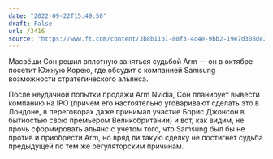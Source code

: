 ```yaml
---
date: "2022-09-22T15:49:50"
draft: False
url: /3416
source: "https://www.ft.com/content/3b8b11b1-80f3-4c4e-9bb2-19e7d308de2c"
---
```


Масаёши Сон решил вплотную заняться судьбой Arm — он в октябре посетит Южную Корею, где обсудит с компанией Samsung возможности стратегического альянса. 

После неудачной попытки продажи Arm Nvidia, Сон планирует вывести компанию на IPO (причем его настоятельно уговаривают сделать это в Лондоне, в переговорах даже принимал участие Борис Джонсон в бытностью свою премьером Великобритании) и вот, как видим, не прочь сформировать альянс с учетом того, что Samsung был бы не против и приобрести Arm, но вряд ли такую сделку не постигнет судьба предыдущей по тем же регуляторским причинам.
